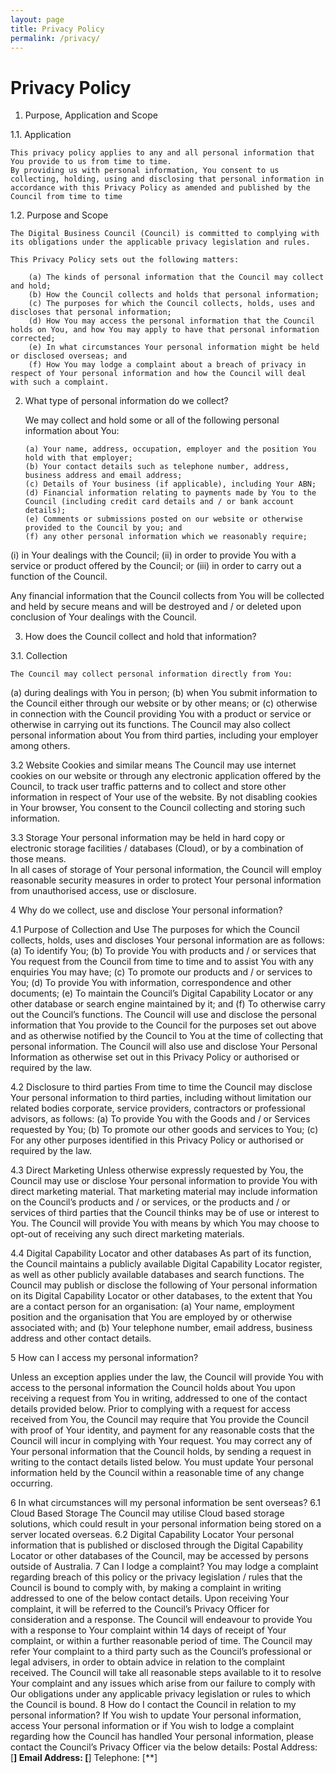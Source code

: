 ```yaml
---
layout: page
title: Privacy Policy
permalink: /privacy/
---
```


# Privacy Policy

1.	Purpose, Application and Scope 

  1.1.	Application
  
	This privacy policy applies to any and all personal information that You provide to us from time to time. 
	By providing us with personal information, You consent to us collecting, holding, using and disclosing that personal information in accordance with this Privacy Policy as amended and published by the Council from time to time

  1.2.	Purpose and Scope 
  
	The Digital Business Council (Council) is committed to complying with its obligations under the applicable privacy legislation and rules. 

	This Privacy Policy sets out the following matters:
	
		(a)	The kinds of personal information that the Council may collect and hold;
		(b)	How the Council collects and holds that personal information;
		(c)	The purposes for which the Council collects, holds, uses and discloses that personal information;
		(d)	How You may access the personal information that the Council holds on You, and how You may apply to have that personal information corrected; 
		(e)	In what circumstances Your personal information might be held or disclosed overseas; and
		(f)	How You may lodge a complaint about a breach of privacy in respect of Your personal information and how the Council will deal with such a complaint. 


2.	What type of personal information do we collect?

	We may collect and hold some or all of the following personal information about You:
	
		(a)	Your name, address, occupation, employer and the position You hold with that employer;
		(b)	Your contact details such as telephone number, address, business address and email address;
		(c)	Details of Your business (if applicable), including Your ABN;
		(d)	Financial information relating to payments made by You to the Council (including credit card details and / or bank account details);
		(e)	Comments or submissions posted on our website or otherwise provided to the Council by you; and
		(f)	any other personal information which we reasonably require;
(i)	in Your dealings with the Council;
(ii)	in order to provide You with a service or product offered by the Council; or
(iii)	in order to carry out a function of the Council. 

Any financial information that the Council collects from You will be collected and held by secure means and will be destroyed and / or deleted upon conclusion of Your dealings with the Council. 

3.	How does the Council collect and hold that information?

 3.1.	Collection

	The Council may collect personal information directly from You:
(a)	during dealings with You in person;
(b)	when You submit information to the Council either through our website or by other means; or
(c)	otherwise in connection with the Council providing You with a product or service or otherwise in carrying out its functions.
The Council may also collect personal information about You from third parties, including your employer among others.

3.2	Website Cookies and similar means
The Council may use internet cookies on our website or through any electronic application offered by the Council, to track user traffic patterns and to collect and store other information in respect of Your use of the website. By not disabling cookies in Your browser, You consent to the Council collecting and storing such information. 

3.3	Storage
Your personal information may be held in hard copy or electronic storage facilities / databases (Cloud), or by a combination of those means.  
In all cases of storage of Your personal information, the Council will employ reasonable security measures in order to protect Your personal information from unauthorised access, use or disclosure. 


4	Why do we collect, use and disclose Your personal information?

4.1	Purpose of Collection and Use 
The purposes for which the Council collects, holds, uses and discloses Your personal information are as follows:
(a)	To identify You;
(b)	To provide You with products and / or services that You request from the Council from time to time and to assist You with any enquiries You may have;
(c)	To promote our products and / or services to You;
(d)	To provide You with information, correspondence and other documents; 
(e)	To maintain the Council’s Digital Capability Locator or any other database or search engine maintained by it; and
(f)	To otherwise carry out the Council’s functions.
The Council will use and disclose the personal information that You provide to the Council for the purposes set out above and as otherwise notified by the Council to You at the time of collecting that personal information. The Council will also use and disclose Your Personal Information as otherwise set out in this Privacy Policy or authorised or required by the law.

4.2	Disclosure to third parties 
From time to time the Council may disclose Your personal information to third parties, including without limitation our related bodies corporate, service providers, contractors or professional advisors, as follows:
(a)	To provide You with the Goods and / or Services requested by You;
(b)	To promote our other goods and services to You;
(c)	For any other purposes identified in this Privacy Policy or authorised or required by the law.  

4.3	Direct Marketing
Unless otherwise expressly requested by You, the Council may use or disclose Your personal information to provide You with direct marketing material. 
That marketing material may include information on the Council’s products and / or services, or the products and / or services of third parties that the Council thinks may be of use or interest to You. 
The Council will provide You with means by which You may choose to opt-out of receiving any such direct marketing materials. 

4.4	Digital Capability Locator and other databases 
As part of its function, the Council maintains a publicly available Digital Capability Locator register, as well as other publicly available databases and search functions. The Council may publish or disclose the following of Your personal information on its Digital Capability Locator or other databases, to the extent that You are a contact person for an organisation:
(a)	Your name, employment position and the organisation that You are employed by or otherwise associated with; and
(b)	Your telephone number, email address, business address and other contact details. 


5	How can I access my personal information?

Unless an exception applies under the law, the Council will provide You with access to the personal information the Council holds about You upon receiving a request from You in writing, addressed to one of the contact details provided below. 
Prior to complying with a request for access received from You, the Council may require that You provide the Council with proof of Your identity, and payment for any reasonable costs that the Council will incur in complying with Your request. 
You may correct any of Your personal information that the Council holds, by sending a request in writing to the contact details listed below. You must update Your personal information held by the Council within a reasonable time of any change occurring.

6	In what circumstances will my personal information be sent overseas?
6.1	Cloud Based Storage
The Council may utilise Cloud based storage solutions, which could result in your personal information being stored on a server located overseas. 
6.2	Digital Capability Locator
Your personal information that is published or disclosed through the Digital Capability Locator or other databases of the Council, may be accessed by persons outside of Australia. 
7	Can I lodge a complaint?
You may lodge a complaint regarding breach of this policy or the privacy legislation / rules that the Council is bound to comply with, by making a complaint in writing addressed to one of the below contact details. 
Upon receiving Your complaint, it will be referred to the Council’s Privacy Officer for consideration and a response. The Council will endeavour to provide You with a response to Your complaint within 14 days of receipt of Your complaint, or within a further reasonable period of time. 
The Council may refer Your complaint to a third party such as the Council’s professional or legal advisers, in order to obtain advice in relation to the complaint received. 
The Council will take all reasonable steps available to it to resolve Your complaint and any issues which arise from our failure to comply with Our obligations under any applicable privacy legislation or rules to which the Council is bound. 
8	How do I contact the Council in relation to my personal information?
If You wish to update Your personal information, access Your personal information or if You wish to lodge a complaint regarding how the Council has handled Your personal information, please contact the Council’s Privacy Officer via the below details:
Postal Address:		[**]
Email Address:		[**]
Telephone:		[**]



